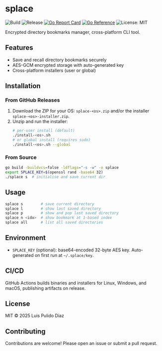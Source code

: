 
# splace

<!-- Badges -->
![Build](https://github.com/lpolish/splace/actions/workflows/build.yml/badge.svg)
![Release](https://img.shields.io/github/v/release/lpolish/splace?include_prereleases&label=release)
[![Go Report Card](https://goreportcard.com/badge/github.com/lpolish/splace)](https://goreportcard.com/report/github.com/lpolish/splace)
[![Go Reference](https://pkg.go.dev/badge/github.com/lpolish/splace.svg)](https://pkg.go.dev/github.com/lpolish/splace)
![License: MIT](https://img.shields.io/badge/license-MIT-blue.svg)

Encrypted directory bookmarks manager, cross-platform CLI tool.

## Features

- Save and recall directory bookmarks securely
- AES-GCM encrypted storage with auto-generated key
- Cross-platform installers (user or global)

## Installation

### From GitHub Releases

1. Download the ZIP for your OS: `splace-<os>.zip` and/or the installer `splace-<os>-installer.zip`.
2. Unzip and run the installer:
   ```bash
   # per-user install (default)
   ./install-<os>.sh
   # or global install (requires sudo)
   ./install-<os>.sh --global
   ```

### From Source

```bash
go build -buildvcs=false -ldflags="-s -w" -o splace
export SPLACE_KEY=$(openssl rand -base64 32)
./splace s  # initialise and save current dir
```

## Usage

```bash
splace s        # save current directory
splace l        # show last saved directory
splace p        # show and pop last saved directory
splace n <idx>  # show bookmark at 1-based index
splace all      # list all saved directories
```

## Environment

- `SPLACE_KEY` (optional): base64-encoded 32-byte AES key. Auto-generated on first run at `~/.splace/key`.

## CI/CD

GitHub Actions builds binaries and installers for Linux, Windows, and macOS, publishing artifacts on release.

## License

MIT © 2025 Luis Pulido Diaz

## Contributing

Contributions are welcome! Please open an issue or submit a pull request.
